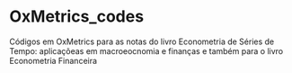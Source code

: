 # OxMetrics_codes
Códigos em OxMetrics para as notas do livro Econometria de Séries de Tempo: aplicaçõeas em macroeocnomia e finanças e também para o livro Econometria Financeira
